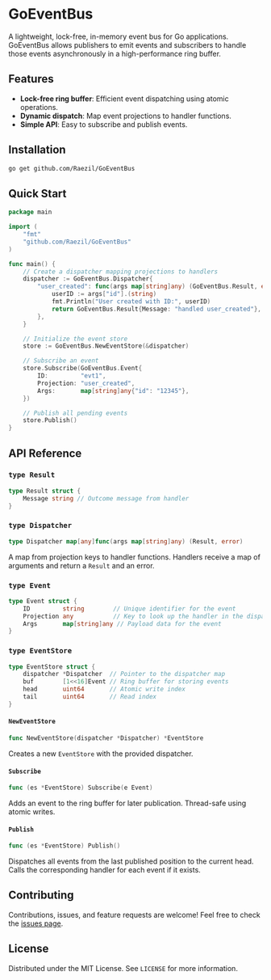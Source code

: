 # GoEventBus

A lightweight, lock-free, in-memory event bus for Go applications. GoEventBus allows publishers to emit events and subscribers to handle those events asynchronously in a high-performance ring buffer.

## Features

- **Lock-free ring buffer**: Efficient event dispatching using atomic operations.
- **Dynamic dispatch**: Map event projections to handler functions.
- **Simple API**: Easy to subscribe and publish events.

## Installation

```bash
go get github.com/Raezil/GoEventBus
```

## Quick Start

```go
package main

import (
    "fmt"
    "github.com/Raezil/GoEventBus"
)

func main() {
    // Create a dispatcher mapping projections to handlers
    dispatcher := GoEventBus.Dispatcher{
        "user_created": func(args map[string]any) (GoEventBus.Result, error) {
            userID := args["id"].(string)
            fmt.Println("User created with ID:", userID)
            return GoEventBus.Result{Message: "handled user_created"}, nil
        },
    }

    // Initialize the event store
    store := GoEventBus.NewEventStore(&dispatcher)

    // Subscribe an event
    store.Subscribe(GoEventBus.Event{
        ID:         "evt1",
        Projection: "user_created",
        Args:       map[string]any{"id": "12345"},
    })

    // Publish all pending events
    store.Publish()
}
```

## API Reference

### `type Result`

```go
type Result struct {
    Message string // Outcome message from handler
}
```

### `type Dispatcher`

```go
type Dispatcher map[any]func(args map[string]any) (Result, error)
```
A map from projection keys to handler functions. Handlers receive a map of arguments and return a `Result` and an error.

### `type Event`

```go
type Event struct {
    ID         string        // Unique identifier for the event
    Projection any           // Key to look up the handler in the dispatcher
    Args       map[string]any // Payload data for the event
}
```

### `type EventStore`

```go
type EventStore struct {
    dispatcher *Dispatcher  // Pointer to the dispatcher map
    buf        [1<<16]Event // Ring buffer for storing events
    head       uint64       // Atomic write index
    tail       uint64       // Read index
}
```

#### `NewEventStore`

```go
func NewEventStore(dispatcher *Dispatcher) *EventStore
```
Creates a new `EventStore` with the provided dispatcher.

#### `Subscribe`

```go
func (es *EventStore) Subscribe(e Event)
```
Adds an event to the ring buffer for later publication. Thread-safe using atomic writes.

#### `Publish`

```go
func (es *EventStore) Publish()
```
Dispatches all events from the last published position to the current head. Calls the corresponding handler for each event if it exists.

## Contributing

Contributions, issues, and feature requests are welcome! Feel free to check the [issues page](https://github.com/yourusername/GoEventBus/issues).

## License

Distributed under the MIT License. See `LICENSE` for more information.

